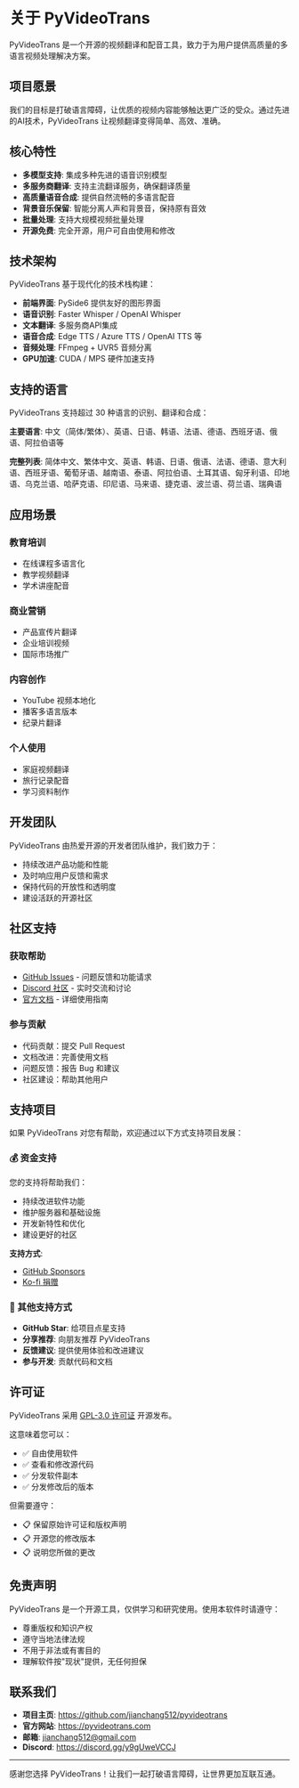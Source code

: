 # 关于 PyVideoTrans

PyVideoTrans 是一个开源的视频翻译和配音工具，致力于为用户提供高质量的多语言视频处理解决方案。

## 项目愿景

我们的目标是打破语言障碍，让优质的视频内容能够触达更广泛的受众。通过先进的AI技术，PyVideoTrans 让视频翻译变得简单、高效、准确。

## 核心特性

- **多模型支持**: 集成多种先进的语音识别模型
- **多服务商翻译**: 支持主流翻译服务，确保翻译质量
- **高质量语音合成**: 提供自然流畅的多语言配音
- **背景音乐保留**: 智能分离人声和背景音，保持原有音效
- **批量处理**: 支持大规模视频批量处理
- **开源免费**: 完全开源，用户可自由使用和修改

## 技术架构

PyVideoTrans 基于现代化的技术栈构建：

- **前端界面**: PySide6 提供友好的图形界面
- **语音识别**: Faster Whisper / OpenAI Whisper
- **文本翻译**: 多服务商API集成
- **语音合成**: Edge TTS / Azure TTS / OpenAI TTS 等
- **音频处理**: FFmpeg + UVR5 音频分离
- **GPU加速**: CUDA / MPS 硬件加速支持

## 支持的语言

PyVideoTrans 支持超过 30 种语言的识别、翻译和合成：

**主要语言**: 中文（简体/繁体）、英语、日语、韩语、法语、德语、西班牙语、俄语、阿拉伯语等

**完整列表**: 简体中文、繁体中文、英语、韩语、日语、俄语、法语、德语、意大利语、西班牙语、葡萄牙语、越南语、泰语、阿拉伯语、土耳其语、匈牙利语、印地语、乌克兰语、哈萨克语、印尼语、马来语、捷克语、波兰语、荷兰语、瑞典语

## 应用场景

### 教育培训
- 在线课程多语言化
- 教学视频翻译
- 学术讲座配音

### 商业营销
- 产品宣传片翻译
- 企业培训视频
- 国际市场推广

### 内容创作
- YouTube 视频本地化
- 播客多语言版本
- 纪录片翻译

### 个人使用
- 家庭视频翻译
- 旅行记录配音
- 学习资料制作

## 开发团队

PyVideoTrans 由热爱开源的开发者团队维护，我们致力于：

- 持续改进产品功能和性能
- 及时响应用户反馈和需求
- 保持代码的开放性和透明度
- 建设活跃的开源社区

## 社区支持

### 获取帮助
- [GitHub Issues](https://github.com/jianchang512/pyvideotrans/issues) - 问题反馈和功能请求
- [Discord 社区](https://discord.gg/y9gUweVCCJ) - 实时交流和讨论
- [官方文档](https://pyvideotrans.com) - 详细使用指南

### 参与贡献
- 代码贡献：提交 Pull Request
- 文档改进：完善使用文档
- 问题反馈：报告 Bug 和建议
- 社区建设：帮助其他用户

## 支持项目

如果 PyVideoTrans 对您有帮助，欢迎通过以下方式支持项目发展：

### 💰 资金支持

您的支持将帮助我们：
- 持续改进软件功能
- 维护服务器和基础设施
- 开发新特性和优化
- 建设更好的社区

**支持方式**:
- [GitHub Sponsors](https://github.com/sponsors/jianchang512)
- [Ko-fi 捐赠](https://ko-fi.com/jianchang512)

### 🌟 其他支持方式

- **GitHub Star**: 给项目点星支持
- **分享推荐**: 向朋友推荐 PyVideoTrans
- **反馈建议**: 提供使用体验和改进建议
- **参与开发**: 贡献代码和文档

## 许可证

PyVideoTrans 采用 [GPL-3.0 许可证](https://github.com/jianchang512/pyvideotrans/blob/main/LICENSE) 开源发布。

这意味着您可以：
- ✅ 自由使用软件
- ✅ 查看和修改源代码
- ✅ 分发软件副本
- ✅ 分发修改后的版本

但需要遵守：
- 📋 保留原始许可证和版权声明
- 📋 开源您的修改版本
- 📋 说明您所做的更改

## 免责声明

PyVideoTrans 是一个开源工具，仅供学习和研究使用。使用本软件时请遵守：

- 尊重版权和知识产权
- 遵守当地法律法规
- 不用于非法或有害目的
- 理解软件按"现状"提供，无任何担保

## 联系我们

- **项目主页**: https://github.com/jianchang512/pyvideotrans
- **官方网站**: https://pyvideotrans.com
- **邮箱**: jianchang512@gmail.com
- **Discord**: https://discord.gg/y9gUweVCCJ

---

感谢您选择 PyVideoTrans！让我们一起打破语言障碍，让世界更加互联互通。